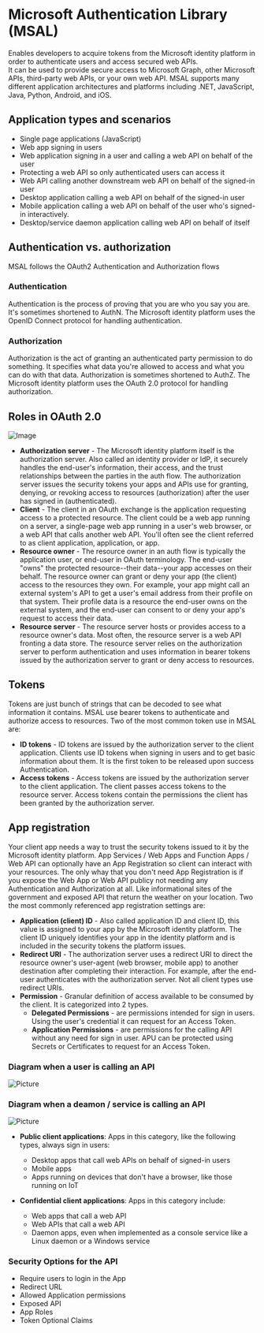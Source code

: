 # Microsoft Authentication Library (MSAL)

Enables developers to acquire tokens from the Microsoft identity platform in order to authenticate users and access secured web APIs. <br/> It can be used to provide secure access to Microsoft Graph, other Microsoft APIs, third-party web APIs, or your own web API. MSAL supports many different application architectures and platforms including .NET, JavaScript, Java, Python, Android, and iOS.

## Application types and scenarios
- Single page applications (JavaScript)
- Web app signing in users
- Web application signing in a user and calling a web API on behalf of the user
- Protecting a web API so only authenticated users can access it
- Web API calling another downstream web API on behalf of the signed-in user
- Desktop application calling a web API on behalf of the signed-in user
- Mobile application calling a web API on behalf of the user who's signed-in interactively.
- Desktop/service daemon application calling web API on behalf of itself

## Authentication vs. authorization
MSAL follows the OAuth2 Authentication and Authorization flows

### Authentication
Authentication is the process of proving that you are who you say you are. It's sometimes shortened to AuthN. The Microsoft identity platform uses the OpenID Connect protocol for handling authentication.

### Authorization
Authorization is the act of granting an authenticated party permission to do something. It specifies what data you're allowed to access and what you can do with that data. Authorization is sometimes shortened to AuthZ. The Microsoft identity platform uses the OAuth 2.0 protocol for handling authorization.

## Roles in OAuth 2.0
![Image](https://docs.microsoft.com/en-us/azure/active-directory/develop/media/active-directory-v2-flows/protocols-roles.svg)
- **Authorization server** - The Microsoft identity platform itself is the authorization server. Also called an identity provider or IdP, it securely handles the end-user's information, their access, and the trust relationships between the parties in the auth flow. The authorization server issues the security tokens your apps and APIs use for granting, denying, or revoking access to resources (authorization) after the user has signed in (authenticated).
- **Client** - The client in an OAuth exchange is the application requesting access to a protected resource. The client could be a web app running on a server, a single-page web app running in a user's web browser, or a web API that calls another web API. You'll often see the client referred to as client application, application, or app.
- **Resource owner** - The resource owner in an auth flow is typically the application user, or end-user in OAuth terminology. The end-user "owns" the protected resource--their data--your app accesses on their behalf. The resource owner can grant or deny your app (the client) access to the resources they own. For example, your app might call an external system's API to get a user's email address from their profile on that system. Their profile data is a resource the end-user owns on the external system, and the end-user can consent to or deny your app's request to access their data.
- **Resource server** - The resource server hosts or provides access to a resource owner's data. Most often, the resource server is a web API fronting a data store. The resource server relies on the authorization server to perform authentication and uses information in bearer tokens issued by the authorization server to grant or deny access to resources.

## Tokens
Tokens are just bunch of strings that can be decoded to see what information it contains. MSAL use bearer tokens to authenticate and authorize access to resources. Two of the most common token use in MSAL are:
- **ID tokens** - ID tokens are issued by the authorization server to the client application. Clients use ID tokens when signing in users and to get basic information about them. It is the first token to be released upon success Authentication.
- **Access tokens** - Access tokens are issued by the authorization server to the client application. The client passes access tokens to the resource server. Access tokens contain the permissions the client has been granted by the authorization server. 

## App registration
Your client app needs a way to trust the security tokens issued to it by the Microsoft identity platform. App Services / Web Apps and Function Apps / Web API can optionally have an App Registration so client can interact with your resources. The only whay that you don't need App Registration is if you expose the Web App or Web API publicy not needing any Authentication and Authorization at all. Like informational sites of the government and exposed API that return the weather on your location. Two the most commonly referenced app registration settings are:

- **Application (client) ID** - Also called application ID and client ID, this value is assigned to your app by the Microsoft identity platform. The client ID uniquely identifies your app in the identity platform and is included in the security tokens the platform issues.
- **Redirect URI** - The authorization server uses a redirect URI to direct the resource owner's user-agent (web browser, mobile app) to another destination after completing their interaction. For example, after the end-user authenticates with the authorization server. Not all client types use redirect URIs.
- **Permission** - Granular definition of access available to be consumed by the client. It is categorized into 2 types.
  * **Delegated Permissions** - are permissions intended for sign in users. Using the user's credential it can request for an Access Token.
  * **Application Permissions** - are permissions for the calling API without any need for sign in user. APU can be protected using Secrets or Certificates to request for an Access Token.

### Diagram when a user is calling an API
![Picture](https://docs.microsoft.com/en-us/azure/active-directory/develop/media/scenarios/scenarios-with-users.svg)

### Diagram when a deamon / service is calling an API
![Picture](https://docs.microsoft.com/en-us/azure/active-directory/develop/media/scenarios/daemon-app.svg)

- **Public client applications**: Apps in this category, like the following types, always sign in users:
  * Desktop apps that call web APIs on behalf of signed-in users
  * Mobile apps
  * Apps running on devices that don't have a browser, like those running on IoT

- **Confidential client applications**: Apps in this category include:
  * Web apps that call a web API
  * Web APIs that call a web API
  * Daemon apps, even when implemented as a console service like a Linux daemon or a Windows service

### Security Options for the API
- Require users to login in the App
- Redirect URL
- Allowed Application permissions
- Exposed API
- App Roles
- Token Optional Claims
